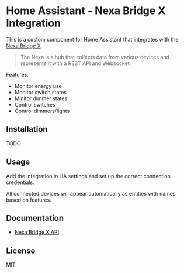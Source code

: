 # Home Assistant - Nexa Bridge X Integration

This is a custom component for Home Assistant that integrates with the [Nexa Bridge X](https://nexa.se/nexa-bridge-x).

> The Nexa is a hub that collects data from various devices and represents it with a REST API and Websocket.

Features:

* Monitor energy use
* Monitor switch states
* Minitor dimmer states
* Control switches
* Control dimmers/lights

## Installation

TODO

## Usage

Add the integration in HA settings and set up the correct connection credentials.

All connected devices will appear automatically as entities with names based on features.

## Documentation

* [Nexa Bridge X API](https://nexa.se/docs/)

## License

MIT
